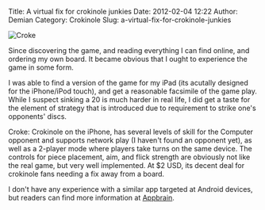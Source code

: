 Title: A virtual fix for crokinole junkies
Date: 2012-02-04 12:22
Author: Demian
Category: Crokinole
Slug: a-virtual-fix-for-crokinole-junkies

![Croke](|filename|images/croke.jpeg.scaled500.jpg)


Since discovering the game, and reading everything I can find online,
and ordering my own board. It became obvious that I ought to experience
the game in some form.

I was able to find a version of the game for my iPad (its acutally
designed for the iPhone/iPod touch), and get a reasonable facsimile of
the game play. While I suspect sinking a 20 is much harder in real life,
I did get a taste for the element of strategy that is introduced due to
requirement to strike one's opponents' discs.

Croke: Crokinole on the iPhone, has several levels of skill for the
Computer opponent and supports network play (I haven't found an opponent
yet), as well as a 2-player mode where players take turns on the same
device. The controls for piece placement, aim, and flick strength are
obviously not like the real game, but very well implemented. At $2 USD,
its decent deal for crokinole fans needing a fix away from a board.

I don't have any experience with a similar app targeted at Android
devices, but readers can find more information at
[Appbrain](http://www.appbrain.com/app/crokinole/com.hexwave.crokinole).
